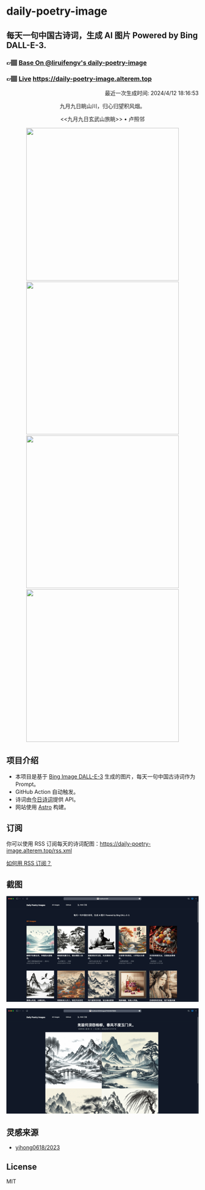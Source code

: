 
# daily-poetry-image

## 每天一句中国古诗词，生成 AI 图片 Powered by Bing DALL-E-3.

### 👉🏽 [Base On @liruifengv's daily-poetry-image](https://github.com/liruifengv/daily-poetry-image)

### 👉🏽 [Live](https://daily-poetry-image.alterem.top/) https://daily-poetry-image.alterem.top

<p align="right">
  最近一次生成时间: 2024/4/12 18:16:53
</p>
<p align="center">
九月九日眺山川，归心归望积风烟。
</p>
<p align="center">
<<九月九日玄武山旅眺>> • 卢照邻
</p>
<p align="center">
<img src="https://tse1.mm.bing.net/th/id/OIG2.7WBF7l2uojlRfpZLDdJV" height="400" width="400" />
<img src="https://tse3.mm.bing.net/th/id/OIG2.782SWRQywSTGiIHmJtrL" height="400" width="400" />
<img src="https://tse3.mm.bing.net/th/id/OIG2.gDSg6KSk7TtlA3jcT.nw" height="400" width="400" />
<img src="https://tse3.mm.bing.net/th/id/OIG2.mSq9FE23lp8kqqbg2X_L" height="400" width="400" />
</p>

## 项目介绍

-   本项目是基于 [Bing Image DALL-E-3](https://www.bing.com/images/create) 生成的图片，每天一句中国古诗词作为 Prompt。
-   GitHub Action 自动触发。
-   诗词由[今日诗词](https://www.jinrishici.com/)提供 API。
-   网站使用 [Astro](https://astro.build) 构建。

## 订阅

你可以使用 RSS 订阅每天的诗词配图：https://daily-poetry-image.alterem.top/rss.xml

[如何用 RSS 订阅？](https://zhuanlan.zhihu.com/p/55026716)

## 截图

![图片列表](./screenshots/Snipaste_2023-12-28_21-00-26.png)

![图片详情](./screenshots/Snipaste_2023-12-28_21-00-53.png)

## 灵感来源

-   [yihong0618/2023](https://github.com/yihong0618/2023)

## License

MIT
